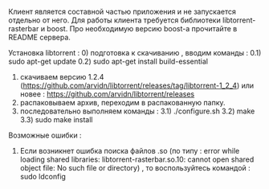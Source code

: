 Клиент является составной частью приложения и не запускается отдельно от него.
Для работы клиента требуется библиотеки libtorrent-rasterbar и boost. Про необходимую версию boost-а прочитайте в README сервера.

Установка libtorrent : 
0) подготовка к скачиванию , вводим команды : 
	0.1) sudo apt-get update
	0.2) sudo apt-get install build-essential
1) скачиваем версию 1.2.4 (https://github.com/arvidn/libtorrent/releases/tag/libtorrent-1_2_4) или новее : https://github.com/arvidn/libtorrent/releases 
2) распаковываем архив, переходим в распакованную папку.
3) последовательно выполняем команды : 
   3.1) ./configure.sh
   3.2) make
   3.3) sudo make install

Возможные ошибки : 
1) Если возникнет ошибка поиска файлов .so (по типу : error while loading shared libraries: libtorrent-rasterbar.so.10: cannot open shared object file: No such file or directory) , то воспользуйтесь командой : sudo ldconfig
